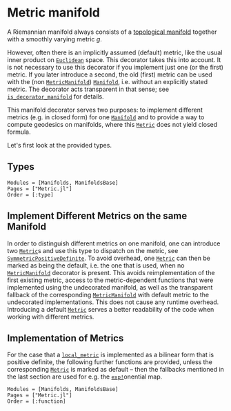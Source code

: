 # Metric manifold

A Riemannian manifold always consists of a [topological manifold](https://en.wikipedia.org/wiki/Topological_manifold) together with a smoothly varying metric $g$.

However, often there is an implicitly assumed (default) metric, like the usual
inner product on [`Euclidean`](@ref) space. This decorator takes this into
account. It is not necessary to use this decorator if you implement just one (or
the first) metric. If you later introduce a second, the old (first) metric can
be used with the (non [`MetricManifold`](@ref)) [`Manifold`](@ref), i.e.
without an explicitly stated metric. The decorator acts transparent in that
sense; see [`is_decorator_manifold`](@ref) for details.

This manifold decorator serves two purposes: to implement different metrics
(e.g. in closed form) for one [`Manifold`](@ref) and to provide a way to compute
geodesics on manifolds, where this [`Metric`](@ref) does not yield closed formula. 

Let's first look at the provided types.

## Types

```@autodocs
Modules = [Manifolds, ManifoldsBase]
Pages = ["Metric.jl"]
Order = [:type]
```

## Implement Different Metrics on the same Manifold

In order to distinguish different metrics on one manifold, one can introduce
two [`Metric`](@ref)s and use this type to dispatch on the metric, see 
[`SymmetricPositiveDefinite`](@ref). To avoid overhead, one [`Metric`](@ref)
can then be marked as being the default, i.e. the one that is used, when no
[`MetricManifold`](@ref) decorator is present. This avoids reimplementation of
the first existing metric, access to the metric-dependent functions that were
implemented using the undecorated manifold, as well as the transparent fallback
of the corresponding [`MetricManifold`](@ref) with default metric to the
undecorated implementations. This does not cause any runtime overhead. Introducing
a default [`Metric`](@ref) serves a better readability of the code when working
with different metrics.

## Implementation of Metrics

For the case that a [`local_metric`](@ref) is implemented as a bilinear form
that is positive definite, the following further functions are provided,
unless the corresponding [`Metric`](@ref) is marked as default – then the fallbacks
mentioned in the last section are used for e.g. the [`exp!`](@ref)onential map.

```@autodocs
Modules = [Manifolds, ManifoldsBase]
Pages = ["Metric.jl"]
Order = [:function]
```
